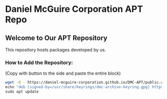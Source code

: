 # Daniel McGuire Corporation APT Repo

## Welcome to Our APT Repository
This repository hosts packages developed by us.
### How to Add the Repository:
(Copy with button to the side and paste the entire block)
```bash
wget -O - https://daniel-mcguire-corporation.github.io/DMC-APT/public.asc | gpg --dearmor | sudo tee /usr/share/keyrings/dmc-archive-keyring.gpg >/dev/null\
echo "deb [signed-by=/usr/share/keyrings/dmc-archive-keyring.gpg] https://daniel-mcguire-corporation.github.io/DMC-APT/ bionic main" | sudo tee /etc/apt/sources.list.d/dmc.list\
sudo apt update
```
